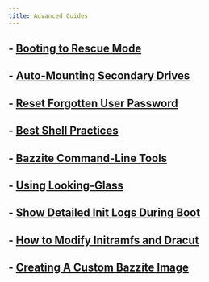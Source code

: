```yaml
---
title: Advanced Guides
---
```


## - [Booting to Rescue Mode](https://docs.bazzite.gg/Advanced/rescue-and-emergency-mode/)
## - [Auto-Mounting Secondary Drives](https://docs.bazzite.gg/Advanced/Auto-Mounting_Secondary_Drives/)
## - [Reset Forgotten User Password](https://docs.bazzite.gg/Advanced/Reset_Forgotten_User_Password/)
## - [Best Shell Practices](https://docs.bazzite.gg/Advanced/Best_Shell_Practices/)
## - [Bazzite Command-Line Tools](https://docs.bazzite.gg/Advanced/bazzite-cli/)
## - [Using Looking-Glass](https://docs.bazzite.gg/Advanced/looking-glass/)
## - [Show Detailed Init Logs During Boot](https://docs.bazzite.gg/Advanced/plymouth_init/)
## - [How to Modify Initramfs and Dracut](https://docs.bazzite.gg/Advanced/dracut-and-initramfs/)
## - [Creating A Custom Bazzite Image](https://docs.bazzite.gg/Advanced/creating_custom_image/)
